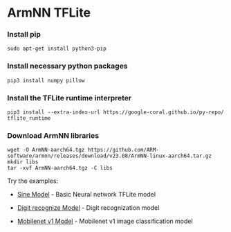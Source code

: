 # ArmNN TFLite

### Install pip
```shell
sudo apt-get install python3-pip
```

### Install necessary python packages
```shell
pip3 install numpy pillow
```

### Install the TFLite runtime interpreter
```shell
pip3 install --extra-index-url https://google-coral.github.io/py-repo/ tflite_runtime
```

### Download ArmNN libraries
```shell
wget -O ArmNN-aarch64.tgz https://github.com/ARM-software/armnn/releases/download/v23.08/ArmNN-linux-aarch64.tar.gz
mkdir libs
tar -xvf ArmNN-aarch64.tgz -C libs
```

Try the examples:

* [Sine Model](./sine_model/) - Basic Neural network TFLite model

* [Digit recognize Model](./digit_recognize/) - Digit recognization model

* [Mobilenet v1 Model](./mobilenet_v1/) - Mobilenet v1 image classification model

